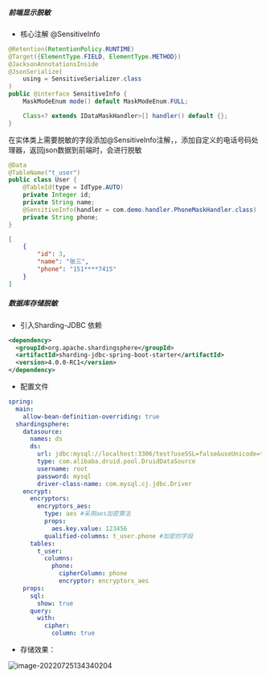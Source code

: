 ##### 前端显示脱敏

- 核心注解 @SensitiveInfo

```java
@Retention(RetentionPolicy.RUNTIME)
@Target({ElementType.FIELD, ElementType.METHOD})
@JacksonAnnotationsInside
@JsonSerialize(
    using = SensitiveSerializer.class
)
public @interface SensitiveInfo {
    MaskModeEnum mode() default MaskModeEnum.FULL;

    Class<? extends IDataMaskHandler>[] handler() default {};
}
```

在实体类上需要脱敏的字段添加@SensitiveInfo注解，，添加自定义的电话号码处理器，返回json数据到前端时，会进行脱敏

```java
@Data
@TableName("t_user")
public class User {
    @TableId(type = IdType.AUTO)
    private Integer id;
    private String name;
    @SensitiveInfo(handler = com.demo.handler.PhoneMaskHandler.class)
    private String phone;
}
```

```json
[
    {
        "id": 3,
        "name": "张三",
        "phone": "151****7415"
    }
]
```

##### 数据库存储脱敏

- 引入Sharding-JDBC 依赖

```xml
<dependency>
  <groupId>org.apache.shardingsphere</groupId>
  <artifactId>sharding-jdbc-spring-boot-starter</artifactId>
  <version>4.0.0-RC1</version>
</dependency>
```

- 配置文件

```yaml
spring:
  main:
    allow-bean-definition-overriding: true
  shardingsphere:
    datasource:
      names: ds
      ds:
        url: jdbc:mysql://localhost:3306/test?useSSL=false&useUnicode=true&characterEncoding=utf-8&serverTimezone=Asia/Shanghai
        type: com.alibaba.druid.pool.DruidDataSource
        username: root
        password: mysql
        driver-class-name: com.mysql.cj.jdbc.Driver
    encrypt:
      encryptors:
        encryptors_aes:
          type: aes #采用aes加密算法
          props:
            aes.key.value: 123456 
          qualified-columns: t_user.phone #加密的字段
      tables:
        t_user:
          columns:
            phone:
              cipherColumn: phone
              encryptor: encryptors_aes
    props:
      sql:
        show: true
      query:
        with:
          cipher:
            column: true
```

- 存储效果：

![image-20220725134340204](C:\Users\user\AppData\Roaming\Typora\typora-user-images\image-20220725134340204.png)

